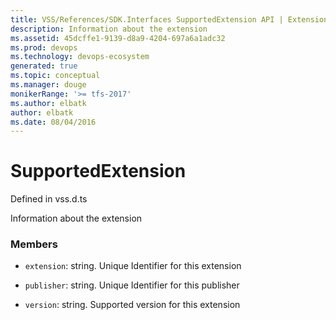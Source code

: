 ```yaml
---
title: VSS/References/SDK.Interfaces SupportedExtension API | Extensions for Visual Studio Team Services
description: Information about the extension
ms.assetid: 45dcffe1-9139-d8a9-4204-697a6a1adc32
ms.prod: devops
ms.technology: devops-ecosystem
generated: true
ms.topic: conceptual
ms.manager: douge
monikerRange: '>= tfs-2017'
ms.author: elbatk
author: elbatk
ms.date: 08/04/2016
---
```


# SupportedExtension

Defined in vss.d.ts


Information about the extension 

### Members

* `extension`: string. Unique Identifier for this extension

* `publisher`: string. Unique Identifier for this publisher

* `version`: string. Supported version for this extension

